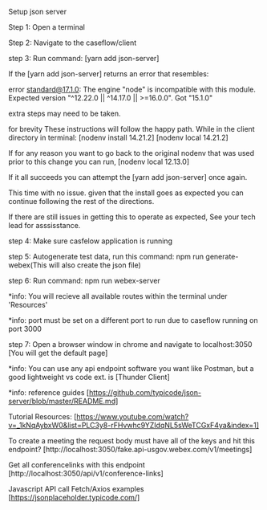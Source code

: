 Setup json server

Step 1: Open a terminal

Step 2: Navigate to the caseflow/client

step 3: Run command: [yarn add json-server]

If the [yarn add json-server] returns an error that resembles:

error standard@17.1.0: The engine "node" is incompatible with this module. Expected version "^12.22.0 || ^14.17.0 || >=16.0.0". Got "15.1.0"

extra steps may need to be taken.

for brevity These instructions will follow the happy path.  While in the client directory in terminal:
[nodenv install 14.21.2]
[nodenv local 14.21.2]

If for any reason you want to go back to the original nodenv that was used prior to this change you can run, [nodenv local 12.13.0]

If it all succeeds you can attempt the [yarn add json-server] once again.

This time with no issue.
given that the install goes as expected you can continue following the rest of the directions.

If there are still issues in getting this to operate as expected, See your tech lead for asssisstance.

step 4: Make sure casfelow application is running

step 5: Autogenerate test data, run this command: npm run generate-webex(This will also create the json file)

step 6: Run command: npm run webex-server

\*info: You will recieve all available routes within the terminal under 'Resources'

\*info: port must be set on a different port to run due to caseflow running on port 3000

step 7: Open a browser window in chrome and navigate to localhost:3050 [You will get the default page]

\*info: You can use any api endpoint software you want like Postman, but a good lightweight vs code ext. is [Thunder Client]

\*info: reference guides
[https://github.com/typicode/json-server/blob/master/README.md]

Tutorial Resources:
[https://www.youtube.com/watch?v=_1kNqAybxW0&list=PLC3y8-rFHvwhc9YZIdqNL5sWeTCGxF4ya&index=1]

To create a meeting the request body must have all of the keys and hit this endpoint?
[http://localhost:3050/fake.api-usgov.webex.com/v1/meetings]

Get all conferencelinks with this endpoint
[http://localhost:3050/api/v1/conference-links]

Javascript API call Fetch/Axios examples
[https://jsonplaceholder.typicode.com/]




